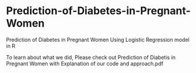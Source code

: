 # Prediction-of-Diabetes-in-Pregnant-Women

Prediction of Diabetes in Pregnant Women Using Logistic Regression model in R

To learn about what we did, Please check out Prediction of Diabetis in Pregnant Women with Explanation of our code and approach.pdf
